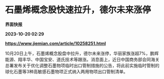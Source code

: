 # 石墨烯概念股快速拉升，德尔未来涨停
**界面快报**

**2023-10-20 02:29**

**https://www.jiemian.com/article/10258251.html**

10月20日上午，石墨烯概念股盘中拉升，德尔未来涨停，华丽家族涨超7%，鹏辉能源、翔丰华、中国宝安、道氏技术等跟涨。消息面上，近日中国商务部会同海关总署发布关于优化调整石墨物项临时出口管制措施的公告，将此前实施临时管制的球化石墨等3种高敏感石墨物项正式纳入两用物项出口管制清单。